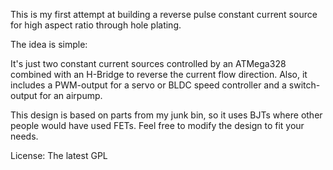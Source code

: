 This is my first attempt at building a reverse pulse constant current source for
high aspect ratio through hole plating.

The idea is simple: 

It's just two constant current sources controlled by an ATMega328 combined with
an H-Bridge to reverse the current flow direction. Also, it includes a
PWM-output for a servo or BLDC speed controller and a switch-output for an
airpump.

This design is based on parts from my junk bin, so it uses BJTs where other
people would have used FETs. Feel free to modify the design to fit your needs.

License: The latest GPL

